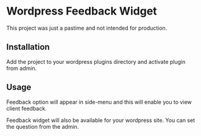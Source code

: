 # Wordpress Feedback Widget

This project was just a pastime and not intended for production. 

## Installation

Add the project to your wordpress plugins directory and activate plugin from admin.

## Usage

Feedback option will appear in side-menu and this will enable you to view client feedback.

Feedback widget will also be available for your wordpress site. You can set the question from the admin.
